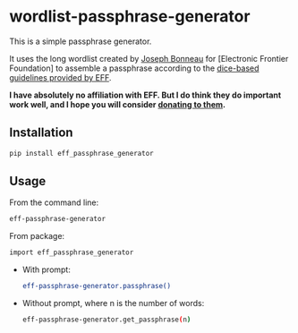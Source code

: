 # wordlist-passphrase-generator

This is a simple passphrase generator.

It uses the long wordlist created by [Joseph Bonneau](https://www.eff.org/deeplinks/2016/07/new-wordlists-random-passphrases) for [Electronic Frontier Foundation] to assemble a passphrase according to the [dice-based guidelines provided by EFF](https://www.eff.org/dice).

**I have absolutely no affiliation with EFF. But I do think they do important work well, and I hope you will consider [donating to them](https://supporters.eff.org/donate/button).**

## Installation
```bash
pip install eff_passphrase_generator
```

## Usage

From the command line:
```bash
eff-passphrase-generator
```

From package:
```bash
import eff_passphrase_generator
```

- With prompt:
  ```bash
  eff-passphrase-generator.passphrase()
  ```

- Without prompt, where n is the number of words:
  ```bash
  eff-passphrase-generator.get_passphrase(n)
  ```
